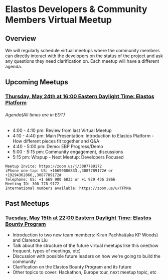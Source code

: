 # Elastos Developers & Community Members Virtual Meetup
## Overview
We will regularly schedule virtual meetups where the community members can directly interact with the developers on the status of the project and ask any questions they need clarification on. Each meetup will have a different agenda.

## Upcoming Meetups
### [Thursday, May 24th at 16:00 Eastern Daylight Time: Elastos Platform]()
###### Agenda(All times are in EDT)
- 4:00 - 4:10 pm: Review from last Virtual Meetup
- 4:10 - 4:40 pm: Main Presentation: Introduction to Elastos Platform - How different pieces fit together and Q&A
- 4:40 - 5:00 pm: Demo: EBP Progress/Demo
- 5:00 - 5:15 pm: Community engagement, discussions
- 5:15 pm: Wrapup -  Next Meetup: Developers Focused
```
Meetup Invite: https://zoom.us/j/3087789172
iPhone one-tap: US: +16699006833,,3087789172# or +19294362866,,3087789172#
Telephone: US: +1 669 900 6833 or +1 929 436 2866 
Meeting ID: 308 778 9172
International numbers available: https://zoom.us/u/TFhNa
```

## Past Meetups
### [Tuesday, May 15th at 22:00 Eastern Daylight Time: Elastos Bounty Program](https://www.youtube.com/watch?v=lYXrwrVJcvs)
- Introduction to two new team members: Kiran Pachhai(aka KP Woods) and Clarence Liu
- Talk about the structure of the future virtual meetups like this one(how frequent, types of meetings, etc)
- Discussion with possible future leaders on how we're going to build the community
- Clarification on the Elastos Bounty Program and its future
- Other topics to cover: Hackathon, Europe tour, next meetup topic, etc
